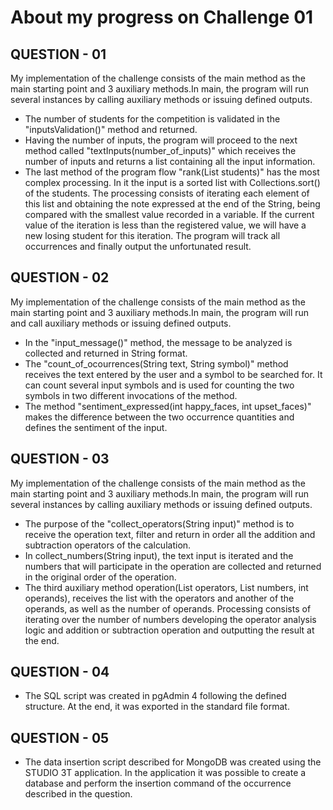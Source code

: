 <h1> About my progress on Challenge 01 </h1>

<h2>QUESTION - 01</h2>
  <p>  
    My implementation of the challenge consists of the main method as the main starting point and 3 auxiliary methods.In main, the program will run several instances by calling auxiliary methods or issuing defined outputs.
    <ul>
      <li>The number of students for the competition is validated in the "inputsValidation()" method and returned.</li>
      <li> Having the number of inputs, the program will proceed to the next method called "textInputs(number_of_inputs)" which receives the number of inputs and returns a list containing all the input information.</li>
      <li>The last method of the program flow "rank(List<String> students)" has the most complex processing. In it the input is a sorted list with Collections.sort() of the students. The processing consists of iterating each element of this list and obtaining the note expressed at the end of the String, being compared with the smallest value recorded in a variable. If the current value of the iteration is less than the registered value, we will have a new losing student for this iteration. The program will track all occurrences and finally output the unfortunated result.</li>
    </ul>
  </p>

<h2>QUESTION - 02</h2>
  <p>  
    My implementation of the challenge consists of the main method as the main starting point and 3 auxiliary methods.In main, the program will run and call auxiliary methods or issuing defined outputs.
    <ul>
        <li>In the "input_message()" method, the message to be analyzed is collected and returned in String format.</li>
        <li>The "count_of_ocourrences(String text, String symbol)" method receives the text entered by the user and a symbol to be searched for. It can count several             input symbols and is used for counting the two symbols in two different invocations of the method.</li>
        <li>The method "sentiment_expressed(int happy_faces, int upset_faces)" makes the difference between the two occurrence quantities and defines the sentiment of             the input.</li>
    </ul>
   </p>

<h2>QUESTION - 03</h2>
<p>  
  My implementation of the challenge consists of the main method as the main starting point and 3 auxiliary methods.In main, the program will run several instances by calling auxiliary methods or issuing defined outputs.
  <ul>
      <li>The purpose of the "collect_operators(String input)" method is to receive the operation text, filter and return in order all the addition and subtraction         operators of the calculation.</li>
      <li>In collect_numbers(String input), the text input is iterated and the numbers that will participate in the operation are collected and returned in the             original order of the operation.</li>
      <li>The third auxiliary method operation(List<String> operators, List<String> numbers, int operands), receives the list with the operators and another of the         operands, as well as the number of operands. Processing consists of iterating over the number of numbers developing the operator analysis logic and addition or       subtraction operation and outputting the result at the end.</li>

  </ul>
</p>

<h2>QUESTION - 04</h2>
  <p>  
    <ul>
      <li>The SQL script was created in pgAdmin 4 following the defined structure. At the end, it was exported in the standard file format.</li>
    </ul>
  </p>

<h2>QUESTION - 05</h2>
  <p>  
    <ul>
       <li>The data insertion script described for MongoDB was created using the STUDIO 3T application. In the application it was possible to create a database and           perform the insertion command of the occurrence described in the question.</li>
    </ul>
  </p>

